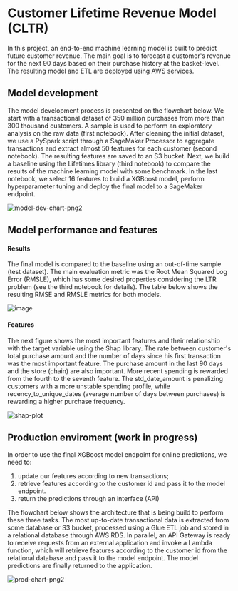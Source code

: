 # Customer Lifetime Revenue Model (CLTR)

In this project, an end-to-end machine learning model is built to predict future customer revenue. The main goal is to forecast a customer's revenue for the next 90 days based on their purchase history at the basket-level. The resulting model and ETL are deployed using AWS services.


## Model development

The model development process is presented on the flowchart below. We start with a transactional dataset of 350 million purchases from more than 300 thousand customers. A sample is used to perform an exploratory analysis on the raw data (first notebook). After cleaning the initial dataset, we use a PySpark script through a SageMaker Processor to aggregate transactions and extract almost 50 features for each customer (second notebook). The resulting features are saved to an S3 bucket. Next, we build a baseline using the Lifetimes library (third notebook) to compare the results of the machine learning model with some benchmark. In the last notebook, we select 16 features to build a XGBoost model, perform hyperparameter tuning and deploy the final model to a SageMaker endpoint.


![model-dev-chart-png2](https://user-images.githubusercontent.com/36202803/134791421-8261ac3d-1d81-4a43-9fa4-28e10ad82fcd.png)


## Model performance and features

#### Results

The final model is compared to the baseline using an out-of-time sample (test dataset). The main evaluation metric was the Root Mean Squared Log Error (RMSLE), which has some desired properties considering the LTR problem (see the third notebook for details). The table below shows the resulting RMSE and RMSLE metrics for both models.

![image](https://user-images.githubusercontent.com/36202803/134818298-bba67545-103c-465f-8f32-f943ad5c3278.png)

#### Features

The next figure shows the most important features and their relationship with the target variable using the Shap library. The rate between customer's total purchase amount and the number of days since his first transaction was the most important feature. The purchase amount in the last 90 days and the store (chain) are also important. More recent spending is rewarded from the fourth to the seventh feature. The std_date_amount is penalizing customers with a more unstable spending profile, while recency_to_unique_dates (average number of days between purchases) is rewarding a higher purchase frequency.


![shap-plot](https://user-images.githubusercontent.com/36202803/134818379-c229f2eb-53d8-4f21-b23f-16f31c68396c.png)




## Production enviroment (work in progress)

In order to use the final XGBoost model endpoint for online predictions, we need to:
1) update our features according to new transactions;
2) retrieve features according to the customer id and pass it to the model endpoint.
3) return the predictions through an interface (API)

The flowchart below shows the architecture that is being build to perform these three tasks. The most up-to-date transactional data is extracted from some database or S3 bucket, processed using a Glue ETL job and stored in a relational database through AWS RDS. In parallel, an API Gateway is ready to receive requests from an external application and invoke a Lambda function, which will retrieve features according to the customer id from the relational database and pass it to the model endpoint. The model predictions are finally returned to the application.

![prod-chart-png2](https://user-images.githubusercontent.com/36202803/134791839-a9fe620e-e59e-4ff8-a11a-b0c6dd1b3c7e.png)


